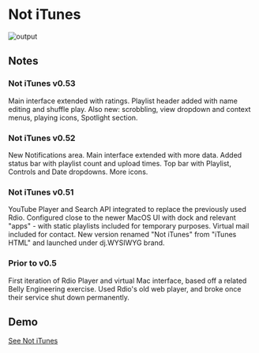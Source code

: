 # Not iTunes

![output](https://raw.github.com/villanuv/itunes-html/master/images/screen.jpg)

## Notes

### Not iTunes v0.53

Main interface extended with ratings. Playlist header added with name editing and shuffle play. Also new: scrobbling, view dropdown and context menus, playing icons, Spotlight section.

### Not iTunes v0.52

New Notifications area. Main interface extended with more data. Added status bar with playlist count and upload times. Top bar with Playlist, Controls and Date dropdowns. More icons.

### Not iTunes v0.51

YouTube Player and Search API integrated to replace the previously used Rdio. Configured close to the newer MacOS UI with dock and relevant "apps" - with static playlists included for temporary purposes. Virtual mail included for contact. New version renamed "Not iTunes" from "iTunes HTML" and launched under dj.WYSIWYG brand. 

### Prior to v0.5

First iteration of Rdio Player and virtual Mac interface, based off a related Belly Engineering exercise. Used Rdio's old web player, and broke once their service shut down permanently.

## Demo

[See Not iTunes](http://not-itunes.djwysiwyg.com/)